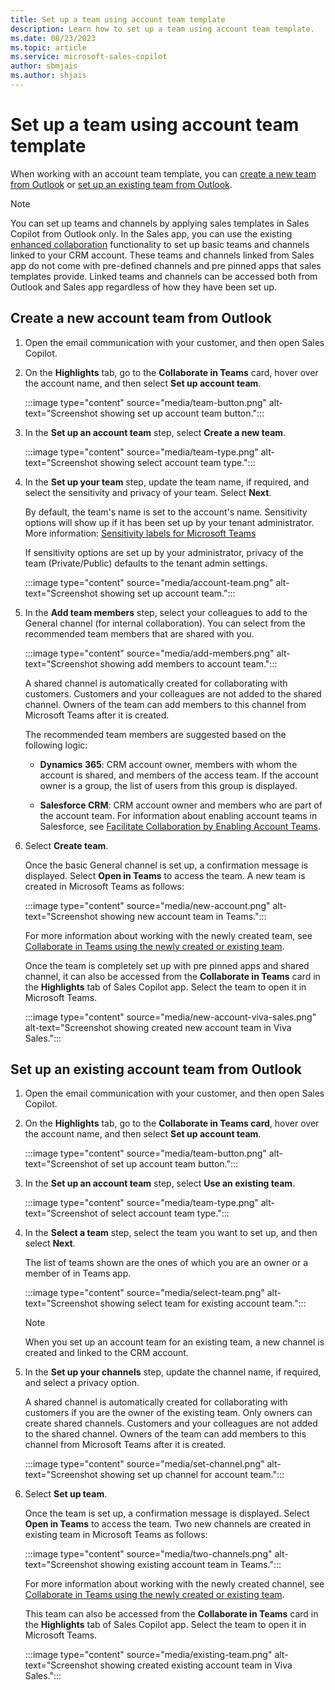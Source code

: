 ```yaml
---
title: Set up a team using account team template
description: Learn how to set up a team using account team template.
ms.date: 08/23/2023
ms.topic: article
ms.service: microsoft-sales-copilot
author: sbmjais
ms.author: shjais 
---
```


# Set up a team using account team template

When working with an account team template, you can [create a new team from Outlook](#create-a-new-account-team-from-outlook) or [set up an existing team from Outlook](#set-up-an-existing-account-team-from-outlook).

> [!NOTE]
> You can set up teams and channels by applying sales templates in Sales Copilot from Outlook only. In the Sales app, you can use the existing [enhanced collaboration](/dynamics365/sales/teams-integration/teams-collaboration-enhanced-experience) functionality to set up basic teams and channels linked to your CRM account. These teams and channels linked from Sales app do not come with pre-defined channels and pre pinned apps that sales templates provide. Linked teams and channels can be accessed both from Outlook and Sales app regardless of how they have been set up.

## Create a new account team from Outlook

1. Open the email communication with your customer, and then open Sales Copilot.

1. On the **Highlights** tab, go to the **Collaborate in Teams** card, hover over the account name, and then select **Set up account team**.

    :::image type="content" source="media/team-button.png" alt-text="Screenshot showing set up account team button.":::

1. In the **Set up an account team** step, select **Create a new team**.

    :::image type="content" source="media/team-type.png" alt-text="Screenshot showing select account team type.":::

1. In the **Set up your team** step, update the team name, if required, and select the sensitivity and privacy of your team. Select **Next**.

    By default, the team's name is set to the account's name. Sensitivity options will show up if it has been set up by your tenant administrator. More information: [Sensitivity labels for Microsoft Teams](/microsoftteams/sensitivity-labels)

    If sensitivity options are set up by your administrator, privacy of the team (Private/Public) defaults to the tenant admin settings.

    :::image type="content" source="media/account-team.png" alt-text="Screenshot showing set up account team.":::

1. In the **Add team members** step, select your colleagues to add to the General channel (for internal collaboration). You can select from the recommended team members that are shared with you.

    :::image type="content" source="media/add-members.png" alt-text="Screenshot showing add members to account team.":::

    A shared channel is automatically created for collaborating with customers. Customers and your colleagues are not added to the shared channel. Owners of the team can add members to this channel from Microsoft Teams after it is created.

    The recommended team members are suggested based on the following logic:

    - **Dynamics 365**: CRM account owner, members with whom the account is shared, and members of the access team. If the account owner is a group, the list of users from this group is displayed.

    - **Salesforce CRM**: CRM account owner and members who are part of the account team. For information about enabling account teams in Salesforce, see [Facilitate Collaboration by Enabling Account Teams](https://help.salesforce.com/s/articleView?id=sf.accountteam_enable.htm&type=5).

1. Select **Create team**.

    Once the basic General channel is set up, a confirmation message is displayed. Select **Open in Teams** to access the team. A new team is created in Microsoft Teams as follows:

    :::image type="content" source="media/new-account.png" alt-text="Screenshot showing new account team in Teams.":::

    For more information about working with the newly created team, see [Collaborate in Teams using the newly created or existing team](collaborate-teams-newly-created-existing-team.md).

    Once the team is completely set up with pre pinned apps and shared channel, it can also be accessed from the **Collaborate in Teams** card in the **Highlights** tab of Sales Copilot app. Select the team to open it in Microsoft Teams.

    :::image type="content" source="media/new-account-viva-sales.png" alt-text="Screenshot showing created new account team in Viva Sales.":::

## Set up an existing account team from Outlook

1. Open the email communication with your customer, and then open Sales Copilot.

2. On the **Highlights** tab, go to the **Collaborate in Teams card**, hover over the account name, and then select **Set up account team**.

    :::image type="content" source="media/team-button.png" alt-text="Screenshot of set up account team button.":::

3. In the **Set up an account team** step, select **Use an existing team**.

    :::image type="content" source="media/team-type.png" alt-text="Screenshot of select account team type.":::

4. In the **Select a team** step, select the team you want to set up, and then select **Next**.

    The list of teams shown are the ones of which you are an owner or a member of in Teams app.

    :::image type="content" source="media/select-team.png" alt-text="Screenshot showing select team for existing account team.":::

    > [!NOTE]
    > When you set up an account team for an existing team, a new channel is created and linked to the CRM account.

5. In the **Set up your channels** step, update the channel name, if required, and select a privacy option.

    A shared channel is automatically created for collaborating with customers if you are the owner of the existing team. Only owners can create shared channels. Customers and your colleagues are not added to the shared channel. Owners of the team can add members to this channel from Microsoft Teams after it is created.

    :::image type="content" source="media/set-channel.png" alt-text="Screenshot showing set up channel for account team.":::

6. Select **Set up team**.

    Once the team is set up, a confirmation message is displayed. Select **Open in Teams** to access the team. Two new channels are created in existing team in Microsoft Teams as follows:

    :::image type="content" source="media/two-channels.png" alt-text="Screenshot showing existing account team in Teams.":::

    For more information about working with the newly created channel, see [Collaborate in Teams using the newly created or existing team](collaborate-teams-newly-created-existing-team.md).

    This team can also be accessed from the **Collaborate in Teams** card in the **Highlights** tab of Sales Copilot app. Select the team to open it in Microsoft Teams.

    :::image type="content" source="media/existing-team.png" alt-text="Screenshot showing created existing account team in Viva Sales.":::